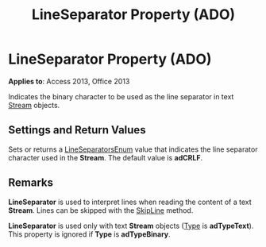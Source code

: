 ﻿---
title: LineSeparator Property (ADO)
TOCTitle: LineSeparator Property (ADO)
ms:assetid: 9f1323cd-d4ed-2bfa-554b-faebab529548
ms:mtpsurl: https://msdn.microsoft.com/library/JJ249729(v=office.15)
ms:contentKeyID: 48546676
ms.date: 09/18/2015
mtps_version: v=office.15
---

# LineSeparator Property (ADO)


**Applies to**: Access 2013, Office 2013

Indicates the binary character to be used as the line separator in text [Stream](stream-object-ado.md) objects.

## Settings and Return Values

Sets or returns a [LineSeparatorsEnum](lineseparatorsenum.md) value that indicates the line separator character used in the **Stream**. The default value is **adCRLF**.

## Remarks

**LineSeparator** is used to interpret lines when reading the content of a text **Stream**. Lines can be skipped with the [SkipLine](skipline-method-ado.md) method.

**LineSeparator** is used only with text **Stream** objects ([Type](type-property-ado-stream.md) is **adTypeText**). This property is ignored if **Type** is **adTypeBinary**.

